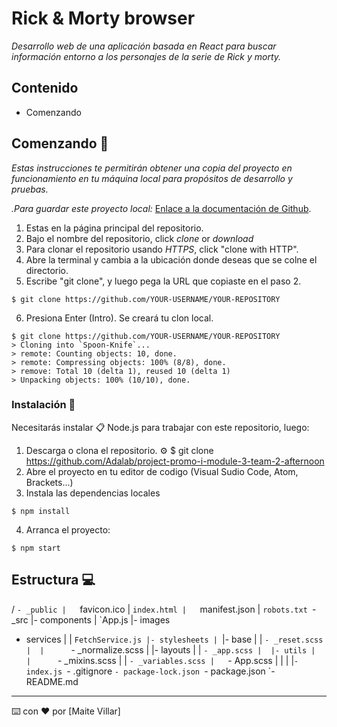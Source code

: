 # Rick & Morty browser

_Desarrollo web de una aplicación basada en React para buscar información entorno a los personajes de la serie de Rick y morty._

## Contenido

- Comenzando

## Comenzando 🚀

_Estas instrucciones te permitirán obtener una copia del proyecto en funcionamiento en tu máquina local para propósitos de desarrollo y pruebas._

_.Para guardar este proyecto local:_
[Enlace a la documentación de Github](https://help.github.com/es/github/creating-cloning-and-archiving-repositories/cloning-a-repository).

1. Estas en la página principal del repositorio.
2. Bajo el nombre del repositorio, click *clone* or *download*
3. Para clonar el repositorio usando _HTTPS_, click "clone with HTTP".
4. Abre la terminal y cambia a la ubicación donde deseas que se colne el directorio.
5. Escribe "git clone", y luego pega la URL que copiaste en el paso 2.
```
$ git clone https://github.com/YOUR-USERNAME/YOUR-REPOSITORY
```
6. Presiona Enter (Intro). Se creará tu clon local.
```
$ git clone https://github.com/YOUR-USERNAME/YOUR-REPOSITORY
> Cloning into `Spoon-Knife`...
> remote: Counting objects: 10, done.
> remote: Compressing objects: 100% (8/8), done.
> remove: Total 10 (delta 1), reused 10 (delta 1)
> Unpacking objects: 100% (10/10), done.
```

### Instalación 🔧

Necesitarás instalar 📋 Node.js para trabajar con este repositorio, luego:

1. Descarga o clona el repositorio. ⚙️
$ git clone https://github.com/Adalab/project-promo-i-module-3-team-2-afternoon
2. Abre el proyecto en tu editor de codigo (Visual Sudio Code, Atom, Brackets...)
3. Instala las dependencias locales
```
$ npm install
```
4. Arranca el proyecto:
```
$ npm start
```

## Estructura 💻

/
`- _public
   |   `favicon.ico
   |   `index.html
   |   `manifest.json
   |   `robots.txt
`- _src
   |- components
   |  `App.js
   |- images
   - services
   |  |   `FetchService.js
   |- stylesheets
   | `|- base 
   |  |      `- _reset.scss
   |  |      `- _normalize.scss
   |  |- layouts
   |  |      `- _app.scss
   |  |- utils
   |  |      `- _mixins.scss
   |  |      `- _variables.scss
   |   `- App.scss
   |  |    |
   |`- index.js
`- .gitignore
`- package-lock.json
`- package.json
`- README.md



---
⌨️ con ❤️ por [Maite Villar]